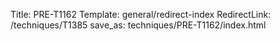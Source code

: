 Title: PRE-T1162
Template: general/redirect-index
RedirectLink: /techniques/T1385
save_as: techniques/PRE-T1162/index.html